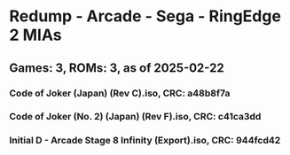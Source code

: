 # Redump - Arcade - Sega - RingEdge 2 MIAs
## Games: 3, ROMs: 3, as of 2025-02-22

### Code of Joker (Japan) (Rev C).iso, CRC: a48b8f7a
### Code of Joker (No. 2) (Japan) (Rev F).iso, CRC: c41ca3dd
### Initial D - Arcade Stage 8 Infinity (Export).iso, CRC: 944fcd42
